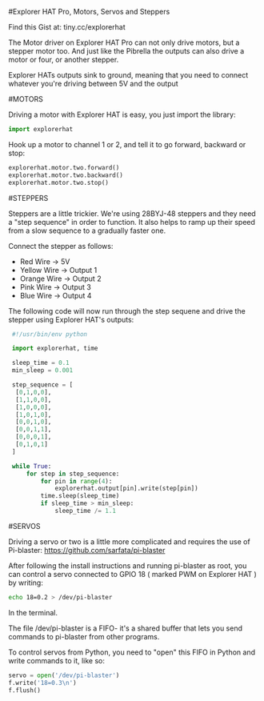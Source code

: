 #Explorer HAT Pro, Motors, Servos and Steppers

Find this Gist at: tiny.cc/explorerhat

The Motor driver on Explorer HAT Pro can not only drive motors, but a stepper motor too. And just like the Pibrella the outputs can also drive a motor or four, or another stepper.

Explorer HATs outputs sink to ground, meaning that you need to connect whatever you're driving between 5V and the output

#MOTORS

Driving a motor with Explorer HAT is easy, you just import the library:

```python
import explorerhat
```

Hook up a motor to channel 1 or 2, and tell it to go forward, backward or stop:

```python
explorerhat.motor.two.forward()
explorerhat.motor.two.backward()
explorerhat.motor.two.stop()
```

#STEPPERS

Steppers are a little trickier. We're using 28BYJ-48 steppers and they need a "step sequence" in order to function. It also helps to ramp up their speed from a slow sequence to a gradually faster one.

Connect the stepper as follows:

* Red Wire -> 5V
* Yellow Wire -> Output 1
* Orange Wire -> Output 2
* Pink Wire   -> Output 3
* Blue Wire   -> Output 4

The following code will now run through the step sequene and drive the stepper using Explorer HAT's outputs:

```python
 #!/usr/bin/env python

 import explorerhat, time

 sleep_time = 0.1
 min_sleep = 0.001

 step_sequence = [
  [0,1,0,0],
  [1,1,0,0],
  [1,0,0,0],
  [1,0,1,0],
  [0,0,1,0],
  [0,0,1,1],
  [0,0,0,1],
  [0,1,0,1]
 ]

 while True:
     for step in step_sequence:
         for pin in range(4):
             explorerhat.output[pin].write(step[pin])
         time.sleep(sleep_time)
         if sleep_time > min_sleep:
             sleep_time /= 1.1
```


#SERVOS

Driving a servo or two is a little more complicated and requires the use of Pi-blaster: https://github.com/sarfata/pi-blaster

After following the install instructions and running pi-blaster as root, you can control a servo connected to GPIO 18 ( marked PWM on Explorer HAT ) by writing:

```bash
echo 18=0.2 > /dev/pi-blaster
```
In the terminal.

The file /dev/pi-blaster is a FIFO- it's a shared buffer that lets you send commands to pi-blaster from other programs.

To control servos from Python, you need to "open" this FIFO in Python and write commands to it, like so:

```python
servo = open('/dev/pi-blaster')
f.write('18=0.3\n')
f.flush()
```